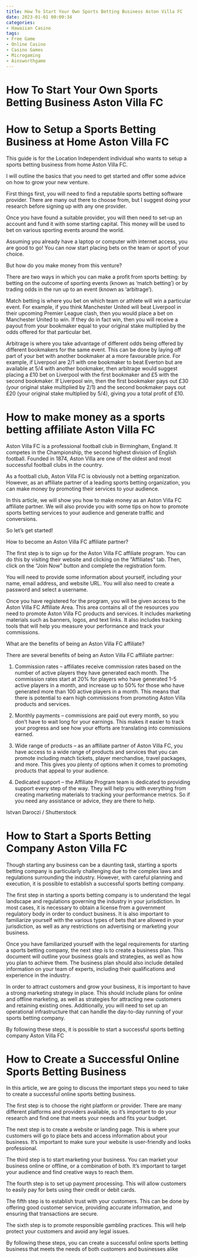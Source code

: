 ```yaml
---
title: How To Start Your Own Sports Betting Business Aston Villa FC
date: 2023-01-01 00:09:34
categories:
- Hawaiian Casino
tags:
- Free Game
- Online Casino
- Casino Games
- Microgaming
- Ainsworthgame
---
```



#  How To Start Your Own Sports Betting Business Aston Villa FC


#  How to Setup a Sports Betting Business at Home Aston Villa FC

This guide is for the Location Independent individual who wants to setup a sports betting business from home Aston Villa FC.

I will outline the basics that you need to get started and offer some advice on how to grow your new venture.

First things first, you will need to find a reputable sports betting software provider. There are many out there to choose from, but I suggest doing your research before signing up with any one provider.

Once you have found a suitable provider, you will then need to set-up an account and fund it with some starting capital. This money will be used to bet on various sporting events around the world.

Assuming you already have a laptop or computer with internet access, you are good to go! You can now start placing bets on the team or sport of your choice.

But how do you make money from this venture?

There are two ways in which you can make a profit from sports betting: by betting on the outcome of sporting events (known as ‘match betting’) or by trading odds in the run up to an event (known as ‘arbitrage’).

Match betting is where you bet on which team or athlete will win a particular event. For example, if you think Manchester United will beat Liverpool in their upcoming Premier League clash, then you would place a bet on Manchester United to win. If they do in fact win, then you will receive a payout from your bookmaker equal to your original stake multiplied by the odds offered for that particular bet.

Arbitrage is where you take advantage of different odds being offered by different bookmakers for the same event. This can be done by laying off part of your bet with another bookmaker at a more favourable price. For example, if Liverpool are 2/1 with one bookmaker to beat Everton but are available at 5/4 with another bookmaker, then arbitrage would suggest placing a £10 bet on Liverpool with the first bookmaker and £5 with the second bookmaker. If Liverpool win, then the first bookmaker pays out £30 (your original stake multiplied by 2/1) and the second bookmaker pays out £20 (your original stake multiplied by 5/4), giving you a total profit of £10.

#  How to make money as a sports betting affiliate Aston Villa FC

Aston Villa FC is a professional football club in Birmingham, England. It competes in the Championship, the second highest division of English football. Founded in 1874, Aston Villa are one of the oldest and most successful football clubs in the country.

As a football club, Aston Villa FC is obviously not a betting organization. However, as an affiliate partner of a leading sports betting organization, you can make money by promoting their services to your audience.

In this article, we will show you how to make money as an Aston Villa FC affiliate partner. We will also provide you with some tips on how to promote sports betting services to your audience and generate traffic and conversions.

So let’s get started!

How to become an Aston Villa FC affiliate partner?

The first step is to sign up for the Aston Villa FC affiliate program. You can do this by visiting their website and clicking on the “Affiliates” tab. Then, click on the “Join Now” button and complete the registration form.

You will need to provide some information about yourself, including your name, email address, and website URL. You will also need to create a password and select a username.

Once you have registered for the program, you will be given access to the Aston Villa FC Affiliate Area. This area contains all of the resources you need to promote Aston Villa FC products and services. It includes marketing materials such as banners, logos, and text links. It also includes tracking tools that will help you measure your performance and track your commissions.

What are the benefits of being an Aston Villa FC affiliate?

There are several benefits of being an Aston Villa FC affiliate partner:

1) Commission rates – affiliates receive commission rates based on the number of active players they have generated each month. The commission rates start at 20% for players who have generated 1-5 active players in a month, and increase up to 50% for those who have generated more than 100 active players in a month. This means that there is potential to earn high commissions from promoting Aston Villa products and services.

2) Monthly payments – commissions are paid out every month, so you don’t have to wait long for your earnings. This makes it easier to track your progress and see how your efforts are translating into commissions earned.

3) Wide range of products – as an affiliate partner of Aston Villa FC, you have access to a wide range of products and services that you can promote including match tickets, player merchandise, travel packages, and more. This gives you plenty of options when it comes to promoting products that appeal to your audience.

4) Dedicated support – the Affiliate Program team is dedicated to providing support every step of the way. They will help you with everything from creating marketing materials to tracking your performance metrics. So if you need any assistance or advice, they are there to help.


Istvan Daroczi / Shutterstock

#  How to Start a Sports Betting Company Aston Villa FC 

Though starting any business can be a daunting task, starting a sports betting company is particularly challenging due to the complex laws and regulations surrounding the industry. However, with careful planning and execution, it is possible to establish a successful sports betting company.

The first step in starting a sports betting company is to understand the legal landscape and regulations governing the industry in your jurisdiction. In most cases, it is necessary to obtain a license from a government regulatory body in order to conduct business. It is also important to familiarize yourself with the various types of bets that are allowed in your jurisdiction, as well as any restrictions on advertising or marketing your business.

Once you have familiarized yourself with the legal requirements for starting a sports betting company, the next step is to create a business plan. This document will outline your business goals and strategies, as well as how you plan to achieve them. The business plan should also include detailed information on your team of experts, including their qualifications and experience in the industry.

In order to attract customers and grow your business, it is important to have a strong marketing strategy in place. This should include plans for online and offline marketing, as well as strategies for attracting new customers and retaining existing ones. Additionally, you will need to set up an operational infrastructure that can handle the day-to-day running of your sports betting company.

By following these steps, it is possible to start a successful sports betting company Aston Villa FC

#  How to Create a Successful Online Sports Betting Business

In this article, we are going to discuss the important steps you need to take to create a successful online sports betting business.

The first step is to choose the right platform or provider. There are many different platforms and providers available, so it’s important to do your research and find one that meets your needs and fits your budget.

The next step is to create a website or landing page. This is where your customers will go to place bets and access information about your business. It’s important to make sure your website is user-friendly and looks professional.

The third step is to start marketing your business. You can market your business online or offline, or a combination of both. It’s important to target your audience and find creative ways to reach them.

The fourth step is to set up payment processing. This will allow customers to easily pay for bets using their credit or debit cards.

The fifth step is to establish trust with your customers. This can be done by offering good customer service, providing accurate information, and ensuring that transactions are secure.

The sixth step is to promote responsible gambling practices. This will help protect your customers and avoid any legal issues.

By following these steps, you can create a successful online sports betting business that meets the needs of both customers and businesses alike
